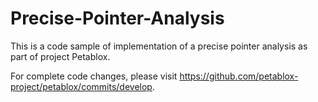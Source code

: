 # Precise-Pointer-Analysis

This is a code sample of implementation of a precise pointer analysis as part of project Petablox. 

For complete code changes, please visit https://github.com/petablox-project/petablox/commits/develop.

